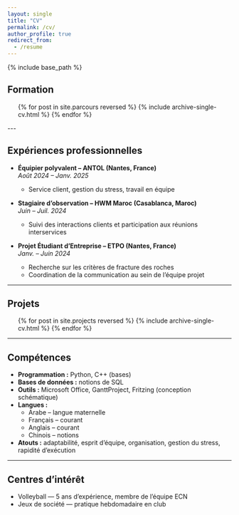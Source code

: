 ```yaml
---
layout: single
title: "CV"
permalink: /cv/
author_profile: true
redirect_from:
  - /resume
---
```


{% include base_path %}

## Formation

<ul>
  {% for post in site.parcours reversed %}
    {% include archive-single-cv.html %}
  {% endfor %}
</ul>
---

## Expériences professionnelles

- **Équipier polyvalent – ANTOL (Nantes, France)**  
  *Août 2024 – Janv. 2025*  
  - Service client, gestion du stress, travail en équipe  

- **Stagiaire d’observation – HWM Maroc (Casablanca, Maroc)**  
  *Juin – Juil. 2024*  
  - Suivi des interactions clients et participation aux réunions interservices  

- **Projet Étudiant d’Entreprise – ETPO (Nantes, France)**  
  *Janv. – Juin 2024*  
  - Recherche sur les critères de fracture des roches  
  - Coordination de la communication au sein de l’équipe projet  

---

## Projets

<ul>
  {% for post in site.projects reversed %}
    {% include archive-single-cv.html %}
  {% endfor %}
</ul>

---

## Compétences

- **Programmation :** Python, C++ (bases)  
- **Bases de données :** notions de SQL  
- **Outils :** Microsoft Office, GanttProject, Fritzing (conception schématique)  
- **Langues :**  
  - Arabe – langue maternelle  
  - Français – courant  
  - Anglais – courant  
  - Chinois – notions  
- **Atouts :** adaptabilité, esprit d’équipe, organisation, gestion du stress, rapidité d’exécution  

---

## Centres d’intérêt

- Volleyball — 5 ans d’expérience, membre de l’équipe ECN  
- Jeux de société — pratique hebdomadaire en club  

